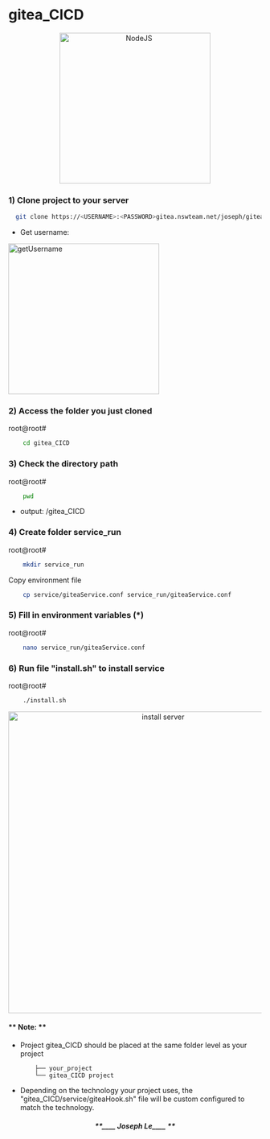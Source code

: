 # gitea_CICD

<div align="center"><img src="https://upload.wikimedia.org/wikipedia/commons/d/d9/Node.js_logo.svg" alt="NodeJS" width="300"></div>

### 1) Clone project to your server

```sh
  git clone https://<USERNAME>:<PASSWORD>gitea.nswteam.net/joseph/gitea_CICD.git
```
- Get username:
<div><img src="https://i.ibb.co/pLR2BjH/image.png" alt="getUsername" width="300"></div>

### 2) Access the folder you just cloned

root@root#
  ```sh
      cd gitea_CICD
  ```

### 3) Check the directory path

root@root#
  ```sh
      pwd
  ```
- output: <path>/gitea_CICD

### 4) Create folder service_run

root@root#

  ```sh
      mkdir service_run
  ```
Copy environment file 
  ```sh
      cp service/giteaService.conf service_run/giteaService.conf
  ```

### 5) Fill in environment variables (\*)

root@root#
  ```sh
      nano service_run/giteaService.conf
  ```
### 6) Run file "install.sh" to install service

root@root#
  ```sh
      ./install.sh
  ```

<div align="center"><img src="https://i.ibb.co/VJHhb3y/install-Service.png" alt="install server" width="600"></div>

#### ** Note: **

- Project gitea_CICD should be placed at the same folder level as your project

  ```
      ├── your_project
      └── gitea_CICD project
  ```

- Depending on the technology your project uses, the "gitea_CICD/service/giteaHook.sh" file will be custom configured to match the technology.

<div align="center"><h4><i>**____ Joseph Le____ **</i></h4></div>
